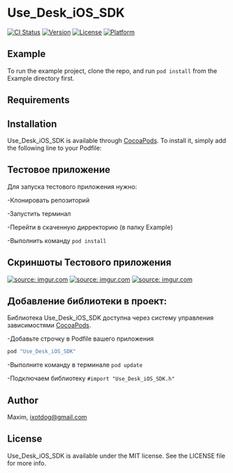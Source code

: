 # Use_Desk_iOS_SDK

[![CI Status](http://img.shields.io/travis/Maxim/Use_Desk_iOS_SDK.svg?style=flat)](https://travis-ci.org/Maxim/Use_Desk_iOS_SDK)
[![Version](https://img.shields.io/cocoapods/v/Use_Desk_iOS_SDK.svg?style=flat)](http://cocoapods.org/pods/Use_Desk_iOS_SDK)
[![License](https://img.shields.io/cocoapods/l/Use_Desk_iOS_SDK.svg?style=flat)](http://cocoapods.org/pods/Use_Desk_iOS_SDK)
[![Platform](https://img.shields.io/cocoapods/p/Use_Desk_iOS_SDK.svg?style=flat)](http://cocoapods.org/pods/Use_Desk_iOS_SDK)

## Example

To run the example project, clone the repo, and run `pod install` from the Example directory first.

## Requirements

## Installation

Use_Desk_iOS_SDK is available through [CocoaPods](http://cocoapods.org). To install
it, simply add the following line to your Podfile:



## Тестовое приложение

Для запуска тестового приложения нужно:

-Клонировать репозиторий

-Запустить терминал

-Перейти в скаченную дирректорию (в папку Example)

-Выполнить команду `pod install`

## Скриншоты Тестового приложения
<a href="https://imgur.com/0JaMLrQ"><img src="https://i.imgur.com/0JaMLrQ.png" title="source: imgur.com" /></a>
<a href="https://imgur.com/qVKFEi2"><img src="https://i.imgur.com/qVKFEi2.png" title="source: imgur.com" /></a>
<a href="https://imgur.com/BmvNVGc"><img src="https://i.imgur.com/BmvNVGc.png" title="source: imgur.com" /></a>

## Добавление библиотеки в проект:

Библиотека Use_Desk_iOS_SDK доступна через систему управления зависимостями [CocoaPods](http://cocoapods.org).

-Добавьте строчку в Podfile вашего приложения
```ruby
pod "Use_Desk_iOS_SDK"
```

-Выполните команду в терминале `pod update`

-Подключаем библиотеку  `#import "Use_Desk_iOS_SDK.h"`

## Author

Maxim, ixotdog@gmail.com

## License

Use_Desk_iOS_SDK is available under the MIT license. See the LICENSE file for more info.
